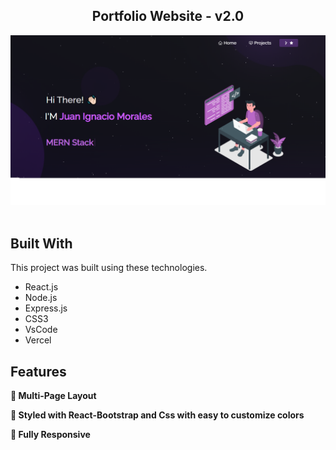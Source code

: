<h2 align="center">
  Portfolio Website - v2.0<br/>
  
</h2>
<div align="center">
  <a href="https://portfolio-ashen-pi-70.vercel.app/"><img alt="Demo" src="./Images/readme-img.png" /></a>
  
</div>

<br/>



## Built With



This project was built using these technologies.

- React.js
- Node.js
- Express.js
- CSS3
- VsCode
- Vercel

## Features

**📖 Multi-Page Layout**

**🎨 Styled with React-Bootstrap and Css with easy to customize colors**

**📱 Fully Responsive**






